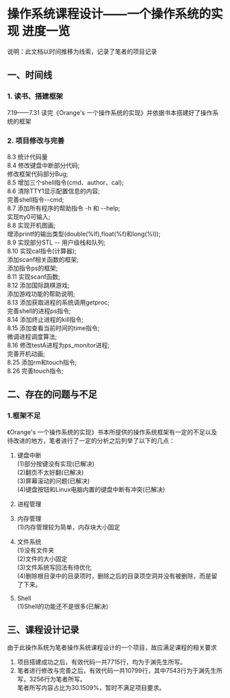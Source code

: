 # 操作系统课程设计——一个操作系统的实现 进度一览
说明：此文档以时间推移为线索，记录了笔者的项目记录

## 一、时间线
### 1. 读书、搭建框架
7.19——7.31 读完《Orange's 一个操作系统的实现》并依据书本搭建好了操作系统的框架  
### 2. 项目修改与完善
8.3   统计代码量  
8.4   修改键盘中断部分代码;  
      修改框架代码部分Bug;  
8.5   增加三个shell指令(cmd、author、cal);  
8.6   清除TTY1显示配置信息的内容;  
      完善shell指令--cmd;  
8.7   添加所有程序的帮助指令  -h 和 --help;  
      实现tty0可输入;  
8.8   实现开机图画;  
      增添printf的输出类型(double(%lf),float(%f)和long(%l));  
8.9   实现部分STL -- 用户级栈和队列;  
8.10  实现cal指令(计算器);  
      添加scanf相关函数的框架;  
      添加指令ps的框架;  
8.11  实现scanf函数;  
8.12  添加国际跳棋游戏;  
      添加游戏功能的帮助说明;  
8.13  添加获取进程的系统调用getproc;  
      完善shell的进程ps指令;  
8.14  添加终止进程的kill指令;  
8.15  添加查看当前时间的time指令;  
      微调进程调度算法;  
8.16  修改testA进程为ps_monitor进程;  
      完善开机动画;  
8.25  添加rm和touch指令;  
8.26  完善touch指令;  

## 二、存在的问题与不足
### 1.框架不足
《Orange's 一个操作系统的实现》书本所提供的操作系统框架有一定的不足以及待改进的地方，笔者进行了一定的分析之后列举了以下的几点：  

1. 键盘中断  
(1)部分按键没有实现(已解决)  
(2)翻页不太好翻(已解决)  
(3)屏幕滚动的问题(已解决)  
(4)键盘按钮和Linux电脑内置的键盘中断有冲突(已解决)  

2. 进程管理  

3. 内存管理  
(1)内存管理较为简单，内存块大小固定  

4. 文件系统  
(1)没有文件夹  
(2)文件的大小固定  
(3)文件系统写回法有待优化  
(4)删除根目录中的目录项时，删除之后的目录项空洞并没有被删除，而是留了下来。  

5. Shell  
(1)Shell的功能还不是很多(已解决)  

## 三、课程设计记录
由于此操作系统为笔者操作系统课程设计的一个项目，故应满足课程的相关要求  
1. 项目搭建成功之后，有效代码一共7715行，均为于渊先生所写。  
2. 笔者进行修改与完善之后，有效代码一共10799行，其中7543行为于渊先生所写，3256行为笔者所写。  
笔者所写内容占比为30.1509%，暂时不满足项目要求。  
















